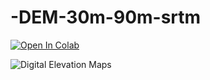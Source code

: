 # -DEM-30m-90m-srtm

<a href="https://colab.research.google.com/github/1kaiser/-DEM-30m-90m-srtm/blob/main/dem_🗺%EF%B8%8F_3d_elevation.ipynb" target="_parent"><img src="https://colab.research.google.com/assets/colab-badge.svg" alt="Open In Colab"/></a>
</div>

![Digital Elevation Maps](https://imgur.com/dY06zgB.png)
